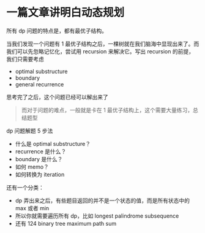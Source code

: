 # 一篇文章讲明白动态规划

所有 dp 问题的特点是，都有最优子结构。

当我们发现一个问题有 1 最优子结构之后，一棵树就在我们脑海中显现出来了。而我们可以先忽略记忆化，尝试用 recursion 来解决它。写出 recursion 的前提，我们只需要考虑

- optimal substructure
- boundary
- general recurrence

思考完了之后，这个问题已经可以解出来了

> 而对于问题的难点，一般就是卡在 1 最优子结构上，这个需要大量练习，总结题型

dp 问题解题 5 步法

- 什么是 optimal substructure？
- recurrence 是什么？
- boundary 是什么？
- 如何 memo？
- 如何转换为 iteration

还有一个分类：

- dp 弄出来之后，有些题目返回的并不是一个状态的值，而是所有状态中的 max 或者 min
- 所以你就需要遍历所有 dp，比如 longest palindrome subsequence
- 还有 124 binary tree maximum path sum
